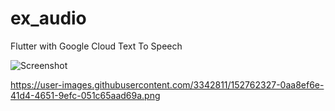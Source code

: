 # ex_audio

Flutter with Google Cloud Text To Speech

![Screenshot](https://user-images.githubusercontent.com/3342811/152762327-0aa8ef6e-41d4-4651-9efc-051c65aad69a.png)

https://user-images.githubusercontent.com/3342811/152762327-0aa8ef6e-41d4-4651-9efc-051c65aad69a.png

 
